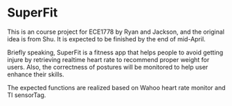 # SuperFit
This is an course project for ECE1778 by Ryan and Jackson, and the original idea is from Shu. It is expected to be finished by the end of mid-April.


Briefly speaking, SuperFit is a fitness app that helps people to avoid getting injure by retrieving realtime heart rate to recommend proper weight for users. Also, the correctness of postures will be monitored to help user enhance their skills. 

The expected functions are realized based on Wahoo heart rate monitor and TI sensorTag.
